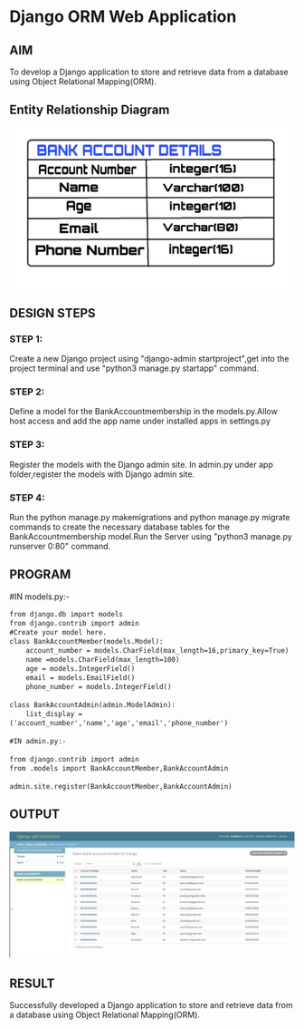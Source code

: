 # Django ORM Web Application

## AIM
To develop a Django application to store and retrieve data from a database using Object Relational Mapping(ORM).

## Entity Relationship Diagram
![OUTPUT](./WhatsApp%20Image%202022-12-21%20at%209.23.00%20PM.jpeg)

## DESIGN STEPS

### STEP 1:
Create a new Django project using "django-admin startproject",get into the project terminal and use
"python3 manage.py startapp" command.
### STEP 2:
Define a model for the  BankAccountmembership in the models.py.Allow host access and add the app
name under installed apps in settings.py

### STEP 3:
Register the models with the Django admin site. In admin.py under app folder,register the models
with Django admin site.
### STEP 4:
Run the python manage.py makemigrations and python manage.py migrate commands to create the
necessary database tables for the BankAccountmembership model.Run the Server using "python3
manage.py runserver 0:80" command.


## PROGRAM
#IN models.py:-
```
from django.db import models
from django.contrib import admin
#Create your model here.
class BankAccountMember(models.Model):
    account_number = models.CharField(max_length=16,primary_key=True)
    name =models.CharField(max_length=100)
    age = models.IntegerField()
    email = models.EmailField()
    phone_number = models.IntegerField()

class BankAccountAdmin(admin.ModelAdmin):
    list_display = ('account_number','name','age','email','phone_number')

#IN admin.py:-

from django.contrib import admin
from .models import BankAccountMember,BankAccountAdmin

admin.site.register(BankAccountMember,BankAccountAdmin)

```
## OUTPUT
![OUPUT](./ORM.jpeg)


## RESULT
Successfully developed a Django application to store and retrieve data from a database using Object
Relational Mapping(ORM).
